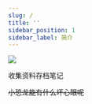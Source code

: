 ```yaml
---
slug: /
title: ''
sidebar_position: 1
sidebar_label: 简介
---
```


![](https://unpkg.com/create-docusaurus@2.4.1/templates/shared/static/img/undraw_docusaurus_mountain.svg)

收集资料存档笔记

~~小恐龙能有什么坏心眼呢~~
